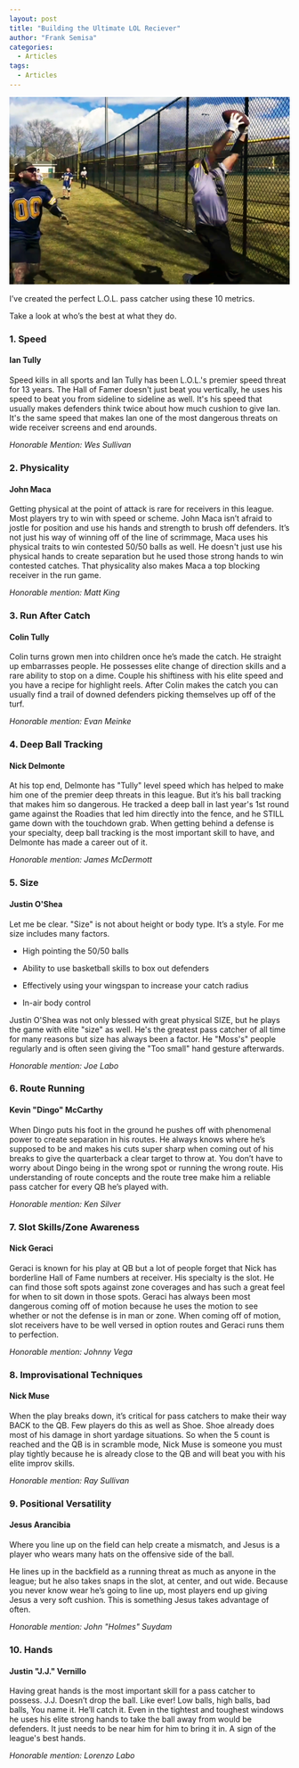 ```yaml
---
layout: post
title: "Building the Ultimate LOL Reciever"
author: "Frank Semisa"
categories:
  - Articles
tags:
  - Articles
---
```


<img src="/delmonte_catch.png">

I’ve created the perfect L.O.L. pass catcher using these 10 metrics.

Take a look at who’s the best at what they do.

### 1. Speed

#### Ian Tully

Speed kills in all sports and Ian Tully has been L.O.L.'s premier speed threat for 13 years. The Hall of Famer doesn't just beat you vertically, he uses his speed to beat you from sideline to sideline as well. It's his speed that usually makes defenders think twice about how much cushion to give Ian. It's the same speed that makes Ian one of the most dangerous threats on wide receiver screens and end arounds.

*Honorable Mention: Wes Sullivan*

###  2. Physicality

#### John Maca

Getting physical at the point of attack is rare for receivers in this league. Most players try to win with speed or scheme. John Maca isn’t afraid to jostle for position and use his hands and strength to brush off defenders. It’s not just his way of winning off of the line of scrimmage, Maca uses his physical traits to win contested 50/50 balls as well. He doesn't just use his physical hands to create separation but he used those strong hands to win contested catches. That physicality also makes Maca a top blocking receiver in the run game.

*Honorable mention: Matt King*

### 3. Run After Catch

#### Colin Tully

Colin turns grown men into children once he’s made the catch. He straight up embarrasses people. He possesses elite change of direction skills and a rare ability to stop on a dime.  Couple his shiftiness with his elite speed and you have a recipe for highlight reels. After Colin makes the catch you can usually find a trail of downed defenders picking themselves up off of the turf.

*Honorable mention: Evan Meinke*

### 4. Deep Ball Tracking

#### Nick Delmonte

At his top end, Delmonte has "Tully" level speed which has helped to make him one of the premier deep threats in this league. But it’s his ball tracking that makes him so dangerous. He tracked a deep ball in last year's 1st round game against the Roadies that led him directly into the fence, and he STILL game down with the touchdown grab. When getting behind a defense is your specialty, deep ball tracking is the most important skill to have, and Delmonte has made a career out of it.

*Honorable mention: James McDermott*

### 5. Size

#### Justin O'Shea

Let me be clear. "Size" is not about height or body type. It’s a style. For me size includes many factors. 

- High pointing the 50/50 balls

- Ability to use basketball skills to box out defenders

- Effectively using your wingspan to increase your catch radius

- In-air body control

Justin O'Shea was not only blessed with great physical SIZE, but he plays the game with elite "size" as well. He's the greatest pass catcher of all time for many reasons but size has always been a factor. He "Moss's" people regularly and is often seen giving the "Too small" hand gesture afterwards.

*Honorable mention: Joe Labo*

### 6. Route Running

#### Kevin "Dingo" McCarthy

When Dingo puts his foot in the ground he pushes off with phenomenal power to create separation in his routes. He always knows where he’s supposed to be and makes his cuts super sharp when coming out of his breaks to give the quarterback a clear target to throw at. You don’t have to worry about Dingo being in the wrong spot or running the wrong route. His understanding of route concepts and the route tree make him a reliable pass catcher for every QB he’s played with. 

*Honorable mention: Ken Silver*

### 7. Slot Skills/Zone Awareness

#### Nick Geraci

Geraci is known for his play at QB but a lot of people forget that Nick has borderline Hall of Fame numbers at receiver. His specialty is the slot. He can find those soft spots against zone coverages and has such a great feel for when to sit down in those spots. Geraci has always been most dangerous coming off of motion because he uses the motion to see whether or not the defense is in man or zone. When coming off of motion, slot receivers have to be well versed in option routes and Geraci runs them to perfection. 

*Honorable mention: Johnny Vega*

### 8. Improvisational Techniques

#### Nick Muse

When the play breaks down, it’s critical for pass catchers to make their way BACK to the QB. Few players do this as well as Shoe. Shoe already does most of his damage in short yardage situations. So when the 5 count is reached and the QB is in scramble mode, Nick Muse is someone you must play tightly because he is already close to the QB and will beat you with his elite improv skills. 

*Honorable mention: Ray Sullivan*

### 9. Positional Versatility 

#### Jesus Arancibia

Where you line up on the field can help create a mismatch, and Jesus is a player who wears many hats on the offensive side of the ball.

He lines up in the backfield as a running threat as much as anyone in the league; but he also takes snaps in the slot, at center, and out wide. Because you never know wear he’s going to line up, most players end up giving Jesus a very soft cushion. This is something Jesus takes advantage of often.

*Honorable mention: John "Holmes" Suydam*

### 10. Hands

#### Justin "J.J." Vernillo 

Having great hands is the most important skill for a pass catcher to possess. J.J. Doesn’t drop the ball. Like ever! Low balls, high balls, bad balls, You name it. He’ll catch it. Even in the tightest and toughest windows he uses his elite strong hands to take the ball away from would be defenders. It just needs to be near him for him to bring it in. A sign of the league's best hands.

*Honorable mention: Lorenzo Labo*